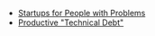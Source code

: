 * [Startups for People with Problems](startups-for-people-with-problems.md)
* [Productive "Technical Debt"](technical-debt.md)
